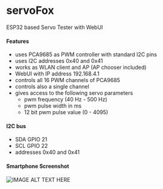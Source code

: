 # servoFox
ESP32 based Servo Tester with WebUI
#### Features
* uses PCA9685 as PWM controller with standard I2C pins
* uses I2C addresses 0x40 and 0x41
* works as WLAN client and AP (AP chooser included)
* WebUI with IP address 192.168.4.1
* controls all 16 PWM channels of PCA9685
* controls also a single channel
* gives access to the following servo parameters
  * pwm frequency (40 Hz - 500 Hz)
  * pwm pulse width in ms
  * 12 bit pwm pulse value (0 - 4095)
#### I2C bus
* SDA GPIO 21
* SCL GPIO 22
* addresses 0x40 and 0x41
#### Smartphone Screenshot
![IMAGE ALT TEXT HERE](https://www.dorstel.de/github/servoFox_v1.6.png)
